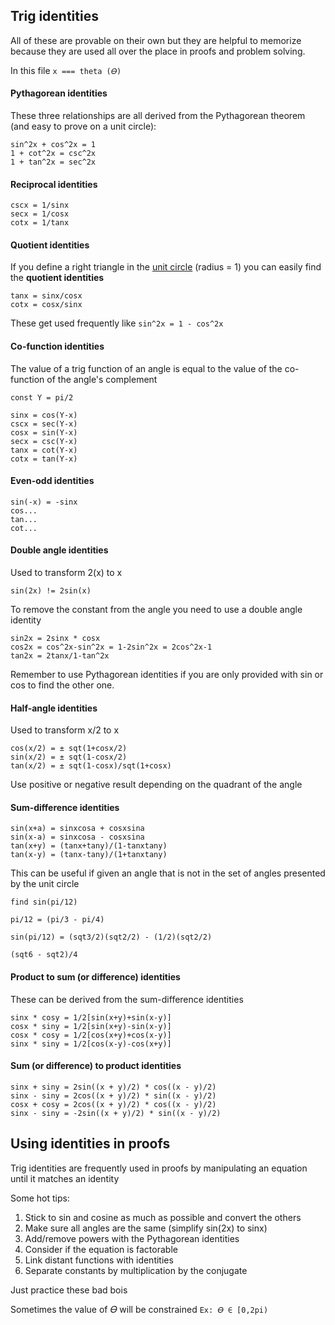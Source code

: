 ## Trig identities

All of these are provable on their own but they are helpful to memorize because
they are used all over the place in proofs and problem solving.

In this file `x === theta (𝛳)`

#### Pythagorean identities

These three relationships are all derived from the Pythagorean theorem (and easy to prove on a unit circle):

```
sin^2x + cos^2x = 1
1 + cot^2x = csc^2x
1 + tan^2x = sec^2x
```

#### Reciprocal identities

```
cscx = 1/sinx
secx = 1/cosx
cotx = 1/tanx
```

#### Quotient identities

If you define a right triangle in the [unit circle](./unit-circle.md) (radius = 1)
you can easily find the **quotient identities**

```
tanx = sinx/cosx
cotx = cosx/sinx
```

These get used frequently like `sin^2x = 1 - cos^2x`

#### Co-function identities

The value of a trig function of an angle is equal to the value of the co-function
of the angle's complement

```
const Y = pi/2

sinx = cos(Y-x)
cscx = sec(Y-x)
cosx = sin(Y-x)
secx = csc(Y-x)
tanx = cot(Y-x)
cotx = tan(Y-x)
```

#### Even-odd identities

```
sin(-x) = -sinx
cos...
tan...
cot...
```

#### Double angle identities

Used to transform 2(x) to x

`sin(2x) != 2sin(x)`

To remove the constant from the angle you need to use a double angle identity

```
sin2x = 2sinx * cosx
cos2x = cos^2x-sin^2x = 1-2sin^2x = 2cos^2x-1
tan2x = 2tanx/1-tan^2x
```

Remember to use Pythagorean identities if you are only provided with sin or cos
to find the other one.

#### Half-angle identities

Used to transform x/2 to x

```
cos(x/2) = ± sqt(1+cosx/2)
sin(x/2) = ± sqt(1-cosx/2)
tan(x/2) = ± sqt(1-cosx)/sqt(1+cosx)
```

Use positive or negative result depending on the quadrant of the angle

#### Sum-difference identities

```
sin(x+a) = sinxcosa + cosxsina
sin(x-a) = sinxcosa - cosxsina
tan(x+y) = (tanx+tany)/(1-tanxtany)
tan(x-y) = (tanx-tany)/(1+tanxtany)
```

This can be useful if given an angle that is not in the set of angles presented by the unit circle

```
find sin(pi/12)

pi/12 = (pi/3 - pi/4)

sin(pi/12) = (sqt3/2)(sqt2/2) - (1/2)(sqt2/2)

(sqt6 - sqt2)/4
```

#### Product to sum (or difference) identities

These can be derived from the sum-difference identities

```
sinx * cosy = 1/2[sin(x+y)+sin(x-y)]
cosx * siny = 1/2[sin(x+y)-sin(x-y)]
cosx * cosy = 1/2[cos(x+y)+cos(x-y)]
sinx * siny = 1/2[cos(x-y)-cos(x+y)]
```

#### Sum (or difference) to product identities

```
sinx + siny = 2sin((x + y)/2) * cos((x - y)/2)
sinx - siny = 2cos((x + y)/2) * sin((x - y)/2)
cosx + cosy = 2cos((x + y)/2) * cos((x - y)/2)
sinx - siny = -2sin((x + y)/2) * sin((x - y)/2)
```

## Using identities in proofs

Trig identities are frequently used in proofs by manipulating an equation until it matches an identity

Some hot tips:

1. Stick to sin and cosine as much as possible and convert the others
2. Make sure all angles are the same (simplify sin(2x) to sinx)
3. Add/remove powers with the Pythagorean identities
4. Consider if the equation is factorable
5. Link distant functions with identities
6. Separate constants by multiplication by the conjugate

Just practice these bad bois

Sometimes the value of 𝛳 will be constrained `Ex: 𝛳 ∈ [0,2pi)`
